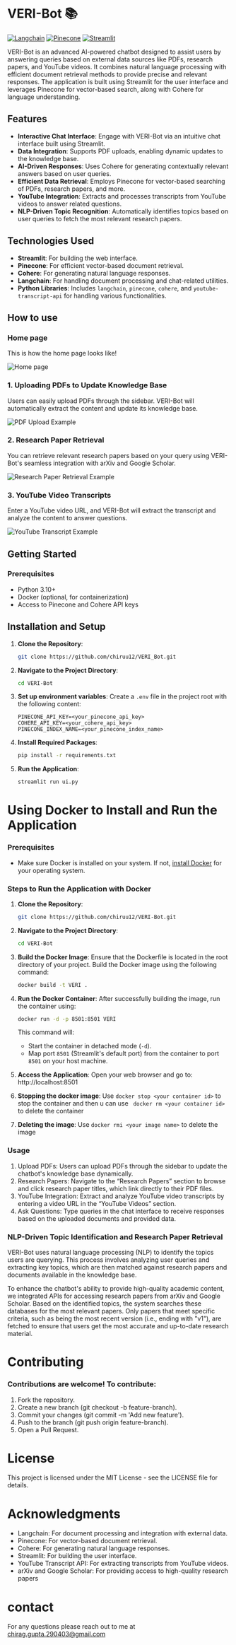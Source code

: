 # VERI-Bot 📚 
[![Langchain](https://img.shields.io/badge/langchain-v0.3.0-blue)](https://github.com/hwchase17/langchain) 
[![Pinecone](https://img.shields.io/badge/pinecone-v5.1.0-yellow)](https://www.pinecone.io/) 
[![Streamlit](https://img.shields.io/badge/streamlit-v1.36.0-brightgreen)](https://streamlit.io/)

VERI-Bot is an advanced AI-powered chatbot designed to assist users by answering queries based on external data sources like PDFs, research papers, and YouTube videos. It combines natural language processing with efficient document retrieval methods to provide precise and relevant responses. The application is built using Streamlit for the user interface and leverages Pinecone for vector-based search, along with Cohere for language understanding.

## Features

- **Interactive Chat Interface**: Engage with VERI-Bot via an intuitive chat interface built using Streamlit.
- **Data Integration**: Supports PDF uploads, enabling dynamic updates to the knowledge base.
- **AI-Driven Responses**: Uses Cohere for generating contextually relevant answers based on user queries.
- **Efficient Data Retrieval**: Employs Pinecone for vector-based searching of PDFs, research papers, and more.
- **YouTube Integration**: Extracts and processes transcripts from YouTube videos to answer related questions.
- **NLP-Driven Topic Recognition**: Automatically identifies topics based on user queries to fetch the most relevant research papers.

## Technologies Used

- **Streamlit**: For building the web interface.
- **Pinecone**: For efficient vector-based document retrieval.
- **Cohere**: For generating natural language responses.
- **Langchain**: For handling document processing and chat-related utilities.
- **Python Libraries**: Includes `langchain`, `pinecone`, `cohere`, and `youtube-transcript-api` for handling various functionalities.

## How to use 
### Home page
This is how the home page looks like!

![Home page](https://github.com/chiruu12/VERI-Bot/blob/main/assets/veri_bot_home.png)

### 1. Uploading PDFs to Update Knowledge Base
Users can easily upload PDFs through the sidebar. VERI-Bot will automatically extract the content and update its knowledge base.
   
![PDF Upload Example](https://github.com/chiruu12/VERI-Bot/blob/main/assets/veri_bot_home.png)

### 2. Research Paper Retrieval
You can retrieve relevant research papers based on your query using VERI-Bot's seamless integration with arXiv and Google Scholar.
   
![Research Paper Retrieval Example](https://github.com/chiruu12/VERI-Bot/blob/main/assets/veri_bot_research_paper.png)

### 3. YouTube Video Transcripts
Enter a YouTube video URL, and VERI-Bot will extract the transcript and analyze the content to answer questions.
   
![YouTube Transcript Example](https://github.com/chiruu12/VERI-Bot/blob/main/assets/veri_bot_youtube_videos.png)

## Getting Started
### Prerequisites

- Python 3.10+
- Docker (optional, for containerization)
- Access to Pinecone and Cohere API keys

## Installation and Setup

1. **Clone the Repository**:
    ```bash
    git clone https://github.com/chiruu12/VERI_Bot.git
    ```

2. **Navigate to the Project Directory**:
    ```bash
    cd VERI-Bot
    ```
3. **Set up environment variables**:
    Create a `.env` file in the project root with the following content:
    ```env
    PINECONE_API_KEY=<your_pinecone_api_key>
    COHERE_API_KEY=<your_cohere_api_key>
    PINECONE_INDEX_NAME=<your_pinecone_index_name>
    ```
4. **Install Required Packages**:
    ```bash
    pip install -r requirements.txt
    ```

5. **Run the Application**:
    ```bash
    streamlit run ui.py
    ```

# Using Docker to Install and Run the Application

### Prerequisites
- Make sure Docker is installed on your system. If not, [install Docker](https://docs.docker.com/get-docker/) for your operating system.

### Steps to Run the Application with Docker

1. **Clone the Repository**:
    ```bash
    git clone https://github.com/chiruu12/VERI-Bot.git
    ```

2. **Navigate to the Project Directory**:
    ```bash
    cd VERI-Bot
    ```

3. **Build the Docker Image**:
   Ensure that the Dockerfile is located in the root directory of your project. Build the Docker image using the following command:
    ```bash
    docker build -t VERI .
    ```
    
4. **Run the Docker Container**:
   After successfully building the image, run the container using:
    ```bash
    docker run -d -p 8501:8501 VERI
    ```
   This command will:
   - Start the container in detached mode (`-d`).
   - Map port `8501` (Streamlit's default port) from the container to port `8501` on your host machine.

5. **Access the Application**:
   Open your web browser and go to: http://localhost:8501

6. **Stopping the docker image**:
   Use `docker stop <your container id>` to stop the container and then u can use ` docker rm <your container id>` to delete the container 
 
7. **Deleting the image**:
   Use `docker rmi <your image name>` to delete the image

### Usage 
1. Upload PDFs: Users can upload PDFs through the sidebar to update the chatbot's knowledge base dynamically.
2. Research Papers: Navigate to the “Research Papers” section to browse and click research paper titles, which link directly to their PDF files.
3. YouTube Integration: Extract and analyze YouTube video transcripts by entering a video URL in the “YouTube Videos” section.
4. Ask Questions: Type queries in the chat interface to receive responses based on the uploaded documents and provided data.

### NLP-Driven Topic Identification and Research Paper Retrieval
VERI-Bot uses natural language processing (NLP) to identify the topics users are querying. This process involves analyzing user queries and extracting key topics, which are then matched against research papers and documents available in the knowledge base.

To enhance the chatbot's ability to provide high-quality academic content, we integrated APIs for accessing research papers from arXiv and Google Scholar. Based on the identified topics, the system searches these databases for the most relevant papers. Only papers that meet specific criteria, such as being the most recent version (i.e., ending with "v1"), are fetched to ensure that users get the most accurate and up-to-date research material.
   
# Contributing
### Contributions are welcome! To contribute:

1. Fork the repository.
2. Create a new branch (git checkout -b feature-branch).
3. Commit your changes (git commit -m 'Add new feature').
4. Push to the branch (git push origin feature-branch).
5. Open a Pull Request.

# License
This project is licensed under the MIT License - see the LICENSE file for details.

# Acknowledgments
- Langchain: For document processing and integration with external data.
- Pinecone: For vector-based document retrieval.
- Cohere: For generating natural language responses.
- Streamlit: For building the user interface.
- YouTube Transcript API: For extracting transcripts from YouTube videos.
- arXiv and Google Scholar: For providing access to high-quality research papers

# contact
For any questions please reach out to me at chirag.gupta.290403@gmail.com
